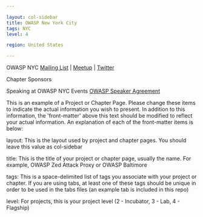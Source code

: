 ```yaml
---

layout: col-sidebar
title: OWASP New York City
tags: NYC
level: 4

region: United States

---
```


OWASP NYC
[Mailing List](https://groups.google.com/a/owasp.org/forum/?hl=en#!forum/new-york-chapter) |
[Meetup](https://www.meetup.com/owaspnyc/) |
[Twitter](https://twitter.com/owaspnyc)

Chapter Sponsors

Speaking at OWASP NYC Events
[OWASP Speaker Agreement](https://www.owasp.org/index.php/Speaker_Agreement)




This is an example of a Project or Chapter Page.  Please change these items to indicate the actual information you wish to present.  In addition to this information, the 'front-matter' above this text should be modified to reflect your actual information.  An explanation of each of the front-matter items is below:

layout: This is the layout used by project and chapter pages.  You should leave this value as col-sidebar

title: This is the title of your project or chapter page, usually the name.  For example, OWASP Zed Attack Proxy or OWASP Baltimore

tags: This is a space-delimited list of tags you associate with your project or chapter.  If you are using tabs, at least one of these tags should be unique in order to be used in the tabs files (an example tab is included in this repo) 

level: For projects, this is your project level (2 - Incubator, 3 - Lab, 4 - Flagship)

